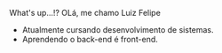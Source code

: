 What's up...!?
OLá, me chamo Luiz Felipe

- Atualmente cursando desenvolvimento de sistemas.
- Aprendendo o  back-end é front-end.
